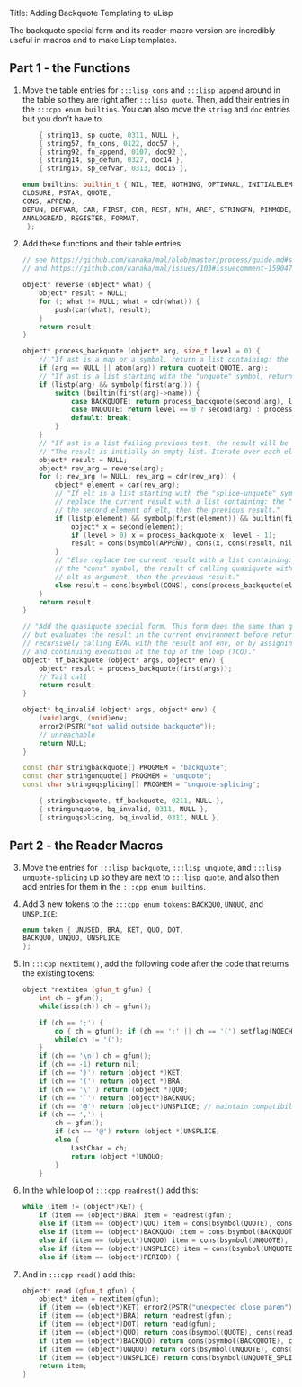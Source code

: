 Title: Adding Backquote Templating to uLisp

The backquote special form and its reader-macro version are incredibly useful in macros and to make Lisp templates.

## Part 1 - the Functions

1. Move the table entries for `:::lisp cons` and `:::lisp append` around in the table so they are right after `:::lisp quote`. Then, add their entries in the `:::cpp enum builtins`. You can also move the `string` and `doc` entries but you don't have to.

    ```{.cpp data-line="2-3"}
        { string13, sp_quote, 0311, NULL },
        { string57, fn_cons, 0122, doc57 },
        { string92, fn_append, 0107, doc92 },
        { string14, sp_defun, 0327, doc14 },
        { string15, sp_defvar, 0313, doc15 },
    ```

    ```{.cpp data-line=3}
    enum builtins: builtin_t { NIL, TEE, NOTHING, OPTIONAL, INITIALELEMENT, ELEMENTTYPE, BIT, AMPREST, LAMBDA, LET, LETSTAR,
    CLOSURE, PSTAR, QUOTE,
    CONS, APPEND,
    DEFUN, DEFVAR, CAR, FIRST, CDR, REST, NTH, AREF, STRINGFN, PINMODE, DIGITALWRITE,
    ANALOGREAD, REGISTER, FORMAT, 
     };
    ```

2. Add these functions and their table entries:

    ```cpp
    // see https://github.com/kanaka/mal/blob/master/process/guide.md#step-7-quoting
    // and https://github.com/kanaka/mal/issues/103#issuecomment-159047401

    object* reverse (object* what) {
        object* result = NULL;
        for (; what != NULL; what = cdr(what)) {
            push(car(what), result);
        }
        return result;
    }

    object* process_backquote (object* arg, size_t level = 0) {
        // "If ast is a map or a symbol, return a list containing: the "quote" symbol, then ast."
        if (arg == NULL || atom(arg)) return quoteit(QUOTE, arg);
        // "If ast is a list starting with the "unquote" symbol, return its second element."
        if (listp(arg) && symbolp(first(arg))) {
            switch (builtin(first(arg)->name)) {
                case BACKQUOTE: return process_backquote(second(arg), level + 1);
                case UNQUOTE: return level == 0 ? second(arg) : process_backquote(second(arg), level - 1);
                default: break;
            }
        }
        // "If ast is a list failing previous test, the result will be a list populated by the following process."
        // "The result is initially an empty list. Iterate over each element elt of ast in reverse order:"
        object* result = NULL;
        object* rev_arg = reverse(arg);
        for (; rev_arg != NULL; rev_arg = cdr(rev_arg)) {
            object* element = car(rev_arg);
            // "If elt is a list starting with the "splice-unquote" symbol,
            // replace the current result with a list containing: the "concat" symbol,
            // the second element of elt, then the previous result."
            if (listp(element) && symbolp(first(element)) && builtin(first(element)->name) == UNQUOTE_SPLICING) {
                object* x = second(element);
                if (level > 0) x = process_backquote(x, level - 1);
                result = cons(bsymbol(APPEND), cons(x, cons(result, nil)));
            }
            // "Else replace the current result with a list containing:
            // the "cons" symbol, the result of calling quasiquote with
            // elt as argument, then the previous result."
            else result = cons(bsymbol(CONS), cons(process_backquote(element, level), cons(result, nil)));
        }
        return result;
    }

    // "Add the quasiquote special form. This form does the same than quasiquoteexpand,
    // but evaluates the result in the current environment before returning it, either by
    // recursively calling EVAL with the result and env, or by assigning ast with the result
    // and continuing execution at the top of the loop (TCO)."
    object* tf_backquote (object* args, object* env) {
        object* result = process_backquote(first(args));
        // Tail call
        return result;
    }

    object* bq_invalid (object* args, object* env) {
        (void)args, (void)env;
        error2(PSTR("not valid outside backquote"));
        // unreachable
        return NULL;
    }
    ```

    ```cpp
    const char stringbackquote[] PROGMEM = "backquote";
    const char stringunquote[] PROGMEM = "unquote";
    const char stringuqsplicing[] PROGMEM = "unquote-splicing";
    ```

    ```cpp
        { stringbackquote, tf_backquote, 0211, NULL },
        { stringunquote, bq_invalid, 0311, NULL },
        { stringuqsplicing, bq_invalid, 0311, NULL },
    ```

## Part 2 - the Reader Macros

3. Move the entries for `:::lisp backquote`, `:::lisp unquote`, and `:::lisp unquote-splicing` up so they are next to `:::lisp quote`, and also then add entries for them in the `:::cpp enum builtins`.
4. Add 3 new tokens to the `:::cpp enum tokens`: `BACKQUO`, `UNQUO`, and `UNSPLICE`:

    ```{.cpp data-line=2}
    enum token { UNUSED, BRA, KET, QUO, DOT,
    BACKQUO, UNQUO, UNSPLICE
    };
    ```

5. In `:::cpp nextitem()`, add the following code after the code that returns the existing tokens:

    ```{.cpp data-line="14-23"}
    object *nextitem (gfun_t gfun) {
        int ch = gfun();
        while(issp(ch)) ch = gfun();

        if (ch == ';') {
            do { ch = gfun(); if (ch == ';' || ch == '(') setflag(NOECHO); }
            while(ch != '(');
        }
        if (ch == '\n') ch = gfun();
        if (ch == -1) return nil;
        if (ch == ')') return (object *)KET;
        if (ch == '(') return (object *)BRA;
        if (ch == '\'') return (object *)QUO;
        if (ch == '`') return (object*)BACKQUO;
        if (ch == '@') return (object*)UNSPLICE; // maintain compatibility with old Dave Astels code
        if (ch == ',') {
            ch = gfun();
            if (ch == '@') return (object *)UNSPLICE;
            else {
                LastChar = ch;
                return (object *)UNQUO;
            }
        }
    ```

6. In the while loop of `:::cpp readrest()` add this:

    ```{.cpp data-line="4-6"}
    while (item != (object*)KET) {
        if (item == (object*)BRA) item = readrest(gfun);
        else if (item == (object*)QUO) item = cons(bsymbol(QUOTE), cons(read(gfun), NULL));
        else if (item == (object*)BACKQUO) item = cons(bsymbol(BACKQUOTE), cons(read(gfun), NULL));
        else if (item == (object*)UNQUO) item = cons(bsymbol(UNQUOTE), cons(read(gfun), NULL));
        else if (item == (object*)UNSPLICE) item = cons(bsymbol(UNQUOTE_SPLICING), cons(read(gfun), NULL));
        else if (item == (object*)PERIOD) {
    ```

7. And in `:::cpp read()` add this:

    ```{.cpp data-line=""}
    object* read (gfun_t gfun) {
        object* item = nextitem(gfun);
        if (item == (object*)KET) error2(PSTR("unexpected close paren"));
        if (item == (object*)BRA) return readrest(gfun);
        if (item == (object*)DOT) return read(gfun);
        if (item == (object*)QUO) return cons(bsymbol(QUOTE), cons(read(gfun), NULL));
        if (item == (object*)BACKQUO) return cons(bsymbol(BACKQUOTE), cons(read(gfun), NULL));
        if (item == (object*)UNQUO) return cons(bsymbol(UNQUOTE), cons(read(gfun), NULL));
        if (item == (object*)UNSPLICE) return cons(bsymbol(UNQUOTE_SPLICING), cons(read(gfun), NULL));
        return item;
    }
    ```
